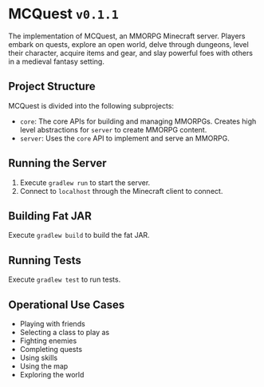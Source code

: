 # MCQuest `v0.1.1`

The implementation of MCQuest, an MMORPG Minecraft server. Players embark on
quests, explore an open world, delve through dungeons, level their character,
acquire items and gear, and slay powerful foes with others in a medieval fantasy
setting.

## Project Structure

MCQuest is divided into the following subprojects:

- `core`: The core APIs for building and managing MMORPGs. Creates high level
  abstractions for `server` to create MMORPG content.
- `server`: Uses the `core` API to implement and serve an MMORPG.

## Running the Server

1. Execute `gradlew run` to start the server.
2. Connect to `localhost` through the Minecraft client to connect.

## Building Fat JAR

Execute `gradlew build` to build the fat JAR.

## Running Tests

Execute `gradlew test` to run tests.

## Operational Use Cases

- Playing with friends
- Selecting a class to play as
- Fighting enemies
- Completing quests
- Using skills
- Using the map
- Exploring the world
